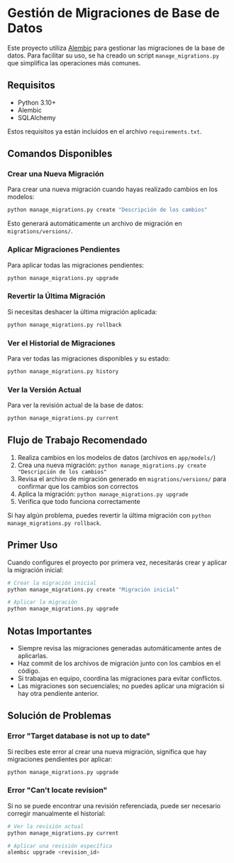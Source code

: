 # Gestión de Migraciones de Base de Datos

Este proyecto utiliza [Alembic](https://alembic.sqlalchemy.org/) para gestionar las migraciones de la base de datos.
Para facilitar su uso, se ha creado un script `manage_migrations.py` que simplifica las operaciones más comunes.

## Requisitos

- Python 3.10+
- Alembic
- SQLAlchemy

Estos requisitos ya están incluidos en el archivo `requirements.txt`.

## Comandos Disponibles

### Crear una Nueva Migración

Para crear una nueva migración cuando hayas realizado cambios en los modelos:

```bash
python manage_migrations.py create "Descripción de los cambios"
```

Esto generará automáticamente un archivo de migración en `migrations/versions/`.

### Aplicar Migraciones Pendientes

Para aplicar todas las migraciones pendientes:

```bash
python manage_migrations.py upgrade
```

### Revertir la Última Migración

Si necesitas deshacer la última migración aplicada:

```bash
python manage_migrations.py rollback
```

### Ver el Historial de Migraciones

Para ver todas las migraciones disponibles y su estado:

```bash
python manage_migrations.py history
```

### Ver la Versión Actual

Para ver la revisión actual de la base de datos:

```bash
python manage_migrations.py current
```

## Flujo de Trabajo Recomendado

1. Realiza cambios en los modelos de datos (archivos en `app/models/`)
2. Crea una nueva migración: `python manage_migrations.py create "Descripción de los cambios"`
3. Revisa el archivo de migración generado en `migrations/versions/` para confirmar que los cambios son correctos
4. Aplica la migración: `python manage_migrations.py upgrade`
5. Verifica que todo funciona correctamente

Si hay algún problema, puedes revertir la última migración con `python manage_migrations.py rollback`.

## Primer Uso

Cuando configures el proyecto por primera vez, necesitarás crear y aplicar la migración inicial:

```bash
# Crear la migración inicial
python manage_migrations.py create "Migración inicial"

# Aplicar la migración
python manage_migrations.py upgrade
```

## Notas Importantes

- Siempre revisa las migraciones generadas automáticamente antes de aplicarlas.
- Haz commit de los archivos de migración junto con los cambios en el código.
- Si trabajas en equipo, coordina las migraciones para evitar conflictos.
- Las migraciones son secuenciales; no puedes aplicar una migración si hay otra pendiente anterior.

## Solución de Problemas

### Error "Target database is not up to date"

Si recibes este error al crear una nueva migración, significa que hay migraciones pendientes por aplicar:

```bash
python manage_migrations.py upgrade
```

### Error "Can't locate revision"

Si no se puede encontrar una revisión referenciada, puede ser necesario corregir manualmente el historial:

```bash
# Ver la revisión actual
python manage_migrations.py current

# Aplicar una revisión específica
alembic upgrade <revision_id>
```
